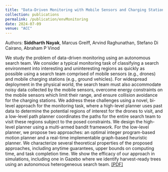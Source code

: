 ```yaml
---
title: "Data-Driven Monitoring with Mobile Sensors and Charging Stations using Multi-Arm Bandits and Coordinated Motion Planners"
collection: publications
permalink: /publication/envMonitoring
date: 2024-07-09
venue: "ACC"
---
```


Authors: **Siddharth Nayak**, Marcus Greiff, Arvind Raghunathan, Stefano Di Cairano, Abraham P Vinod

We study the problem of data-driven monitoring using an autonomous search team. We consider a typical monitoring task of classifying a search environment into interesting and uninteresting regions as quickly as possible using a search team comprised of mobile sensors (e.g., drones) and mobile charging stations (e.g., ground vehicles). For widespread deployment in the physical world, the search team must also accommodate noisy data collected by the mobile sensors, overcome energy constraints on the mobile sensors which limit their range, and ensure collision avoidance for the charging stations. We address these challenges using a novel, bi-level approach for the monitoring task, where a high-level planner uses past data to determine the potential regions of interest for the drones to visit, and a low-level path planner coordinates the paths for the entire search team to visit these regions subject to the posed constraints. We design the high-level planner using a multi-armed bandit framework. For the low-level planner, we propose two approaches: an optimal integer program-based motion planner and a real-time implementable graph-based heuristic planner. We characterize several theoretical properties of the proposed approaches, including anytime guarantees, upper bounds on computing time, and task completion time. We show the efficacy of our approach in simulations, including one in Gazebo where we identify harvest-ready trees using an autonomous heterogeneous search team. [[PDF]](https://shadow.merl.com/publications/docs/TR2024-078.pdf)

<!-- Recommended citation: Your Namesdas, You. (2010). "Paper Title Number 2." <i>Journal 1</i>. 1(2). -->
